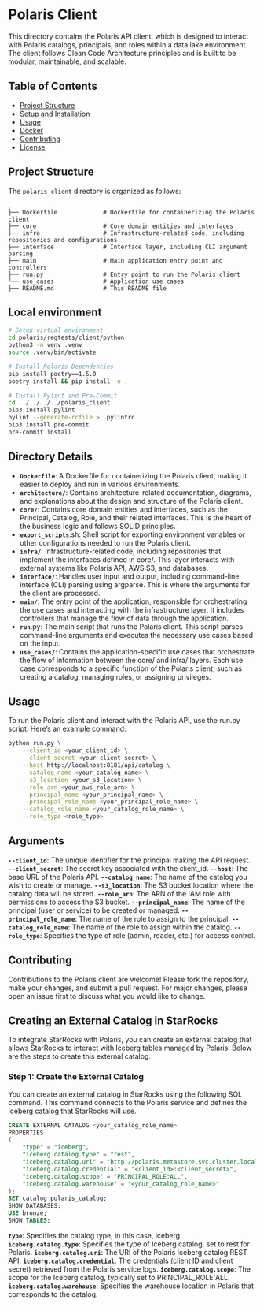 # Polaris Client

This directory contains the Polaris API client, which is designed to interact with Polaris catalogs, principals, and roles within a data lake environment. The client follows Clean Code Architecture principles and is built to be modular, maintainable, and scalable.

## Table of Contents

- [Project Structure](#project-structure)
- [Setup and Installation](#setup-and-installation)
- [Usage](#usage)
- [Docker](#docker)
- [Contributing](#contributing)
- [License](#license)

## Project Structure

The `polaris_client` directory is organized as follows:

```plaintext
.
├── Dockerfile             # Dockerfile for containerizing the Polaris client
├── core                   # Core domain entities and interfaces
├── infra                  # Infrastructure-related code, including repositories and configurations
├── interface              # Interface layer, including CLI argument parsing
├── main                   # Main application entry point and controllers
├── run.py                 # Entry point to run the Polaris client
└── use_cases              # Application use cases
├── README.md              # This README file
```

## Local environment
```sh
# Setup virtual environment
cd polaris/regtests/client/python
python3 -m venv .venv
source .venv/bin/activate

# Install Polaris Dependencies
pip install poetry==1.5.0
poetry install && pip install -e .

# Install Pylint and Pre-Commit
cd ../../../../polaris_client
pip3 install pylint
pylint --generate-rcfile > .pylintrc
pip3 install pre-commit
pre-commit install
``` 

## Directory Details

- **`Dockerfile`**: A Dockerfile for containerizing the Polaris client, making it easier to deploy and run in various environments.
- **`architecture/`**: Contains architecture-related documentation, diagrams, and explanations about the design and structure of the Polaris client.
- **`core/`**: Contains core domain entities and interfaces, such as the Principal, Catalog, Role, and their related interfaces. This is the heart of the business logic and follows SOLID principles.
- **`export_scripts`**.sh: Shell script for exporting environment variables or other configurations needed to run the Polaris client.
- **`infra/`**: Infrastructure-related code, including repositories that implement the interfaces defined in core/. This layer interacts with external systems like Polaris API, AWS S3, and databases.
- **`interface/`**: Handles user input and output, including command-line interface (CLI) parsing using argparse. This is where the arguments for the client are processed.
- **`main/`**: The entry point of the application, responsible for orchestrating the use cases and interacting with the infrastructure layer. It includes controllers that manage the flow of data through the application.
- **`run`**.py: The main script that runs the Polaris client. This script parses command-line arguments and executes the necessary use cases based on the input.
- **`use_cases/`**: Contains the application-specific use cases that orchestrate the flow of information between the core/ and infra/ layers. Each use case corresponds to a specific function of the Polaris client, such as creating a catalog, managing roles, or assigning privileges.

## Usage
To run the Polaris client and interact with the Polaris API, use the run.py script. Here’s an example command:
```sh
python run.py \
    --client_id <your_client_id> \
    --client_secret <your_client_secret> \
    --host http://localhost:8181/api/catalog \
    --catalog_name <your_catalog_name> \
    --s3_location <your_s3_location> \
    --role_arn <your_aws_role_arn> \
    --principal_name <your_principal_name> \
    --principal_role_name <your_principal_role_name> \
    --catalog_role_name <your_catalog_role_name> \
    --role_type <role_type>
```

## Arguments
**`--client_id`**: The unique identifier for the principal making the API request.
**`--client_secret`**: The secret key associated with the client_id.
**`--host`**: The base URL of the Polaris API.
**`--catalog_name`**: The name of the catalog you wish to create or manage.
**`--s3_location`**: The S3 bucket location where the catalog data will be stored.
**`--role_arn`**: The ARN of the IAM role with permissions to access the S3 bucket.
**`--principal_name`**: The name of the principal (user or service) to be created or managed.
**`--principal_role_name`**: The name of the role to assign to the principal.
**`--catalog_role_name`**: The name of the role to assign within the catalog.
**`--role_type`**: Specifies the type of role (admin, reader, etc.) for access control.


## Contributing
Contributions to the Polaris client are welcome! Please fork the repository, make your changes, and submit a pull request. For major changes, please open an issue first to discuss what you would like to change.

## Creating an External Catalog in StarRocks

To integrate StarRocks with Polaris, you can create an external catalog that allows StarRocks to interact with Iceberg tables managed by Polaris. Below are the steps to create this external catalog.

### Step 1: Create the External Catalog

You can create an external catalog in StarRocks using the following SQL command. This command connects to the Polaris service and defines the Iceberg catalog that StarRocks will use.

```sql
CREATE EXTERNAL CATALOG <your_catalog_role_name>
PROPERTIES
(
    "type" = "iceberg",
    "iceberg.catalog.type" = "rest",
    "iceberg.catalog.uri" = "http://polaris.metastore.svc.cluster.local:8181/api/catalog",
    "iceberg.catalog.credential" = "<client_id>:<client_secret>",
    "iceberg.catalog.scope" = "PRINCIPAL_ROLE:ALL",
    "iceberg.catalog.warehouse" = "<your_catalog_role_name>"
);
SET catalog polaris_catalog;
SHOW DATABASES;
USE bronze;
SHOW TABLES;
```

**`type`**: Specifies the catalog type, in this case, iceberg.
**`iceberg.catalog.type`**: Specifies the type of Iceberg catalog, set to rest for Polaris.
**`iceberg.catalog.uri`**: The URI of the Polaris Iceberg catalog REST API.
**`iceberg.catalog.credential`**: The credentials (client ID and client secret) retrieved from the Polaris service logs.
**`iceberg.catalog.scope`**: The scope for the Iceberg catalog, typically set to PRINCIPAL_ROLE:ALL.
**`iceberg.catalog.warehouse`**: Specifies the warehouse location in Polaris that corresponds to the catalog.
